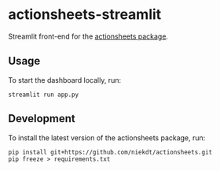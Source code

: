 # actionsheets-streamlit
Streamlit front-end for the [actionsheets package](https://github.com/niekdt/actionsheets).

## Usage
To start the dashboard locally, run:
```shell
streamlit run app.py
```

## Development
To install the latest version of the actionsheets package, run:

```shell
pip install git+https://github.com/niekdt/actionsheets.git  
pip freeze > requirements.txt
```
